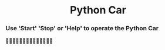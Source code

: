 # <div align="center"> Python Car
### Use 'Start' 'Stop' or 'Help' to operate the Python Car
:car::dash::car::dash::car::dash::car::dash::car::dash::car::dash::car::dash:
